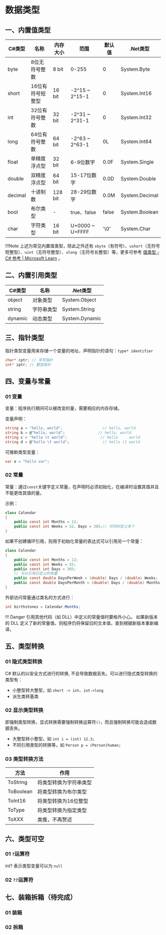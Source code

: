 # 数据类型

## 一、内置值类型
| C#类型  | 名称             | 内存大小 | 范围            | 默认值 | .Net类型       |
| ------- | ---------------- | -------- | --------------- | ------ | -------------- |
| byte    | 8位无符号整数    | 8 bit    | 0-255           | 0      | System.Byte    |
| short   | 16位有符号短整型 | 16 bit   | -2^15 ~ 2^15-1  | 0      | System.Int16   |
| int     | 32位有符号整数   | 32 bit   | -2^31 ~ 2^31-1  | 0      | System.Int32   |
| long    | 64位有符号整数   | 64 bit   | -2^63 ~ 2^63-1  | 0L     | System.Int64   |
| float   | 单精度浮点型     | 32 bit   | 6-9位数字       | 0.0F   | System.Single  |
| double  | 双精度浮点型     | 64 bit   | 15-17位数字     | 0.0D   | System.Double  |
| decimal | 十进制数         | 128 bit  | 28-29位数字     | 0.0M   | System.Decimal |
| bool    | 布尔类型         | -        | true、false     | false  | System.Boolean |
| char    | 字符类型         | 16 bit   | U+0000 ~ U+FFFF | '\0'   | System.Char    | 

!!!Note
	上述为常见内置值类型，除此之外还有 `sbyte`（有符号）、`ushort`（无符号短整型）、`uint`（无符号整型）、`ulong`（无符号长整型）等，更多可参考 [值类型 - C# 参考 | Microsoft Learn](https://learn.microsoft.com/zh-cn/dotnet/csharp/language-reference/builtin-types/value-types#kinds-of-value-types-and-type-constraints) 。

## 二、内置引用类型
| C#类型  | 名称       | .Net类型       |
| ------- | ---------- | -------------- |
| object  | 对象类型   | System.Object  |
| string  | 字符串类型 | System.String  |
| dynamic | 动态类型   | System.Dynamic | 


## 三、指针类型
指针类型变量用来存储一个变量的地址，声明指针的语句：`type* identifier` 
```C#
char* cptr; // 字符指针
int* iptr; // 整型指针
```

## 四、变量与常量
### 01 变量
变量：程序执行期间可以被改变的量，需要相应的内存存储。

变量声明：
```csharp
string a = "hello, world";                  // hello, world
string b = @"hello, world";               // hello, world
string c = "hello \t world";               // hello     world
string d = @"hello \t world";               // hello \t world
```

可推断类型变量：
```csharp
var e = "hello var";
```

### 02 常量
常量：通过`const`关键字定义常量，在声明时必须初始化，在编译时设置其值并且不能更改其值的量。

示例：
```csharp
class Calendar
{
    public const int Months = 12;
    public const int Weeks = 52, Days = 365;// 可同时定义多个
}
```

如果不创建循环引用，则用于初始化常量的表达式可以引用另一个常量：
```csharp title="引用常量"
class Calendar
{
    public const int Months = 12;
    public const int Weeks = 52;
    public const int Days = 365;
	// 可以引用已定义的常量
    public const double DaysPerWeek = (double) Days / (double) Weeks;
    public const double DaysPerMonth = (double) Days / (double) Months;
}
```

外部访问常量通过类名的方式进行：
```csharp title="常量访问"
int birthstones = Calendar.Months;
```

!!! Danger
	引用其他代码（如 DLL）中定义的常量值时要格外小心。 如果新版本的 DLL 定义了新的常量值，则程序仍将保留旧的文本值，直到根据新版本重新编译。
## 五、类型转换
### 01 隐式类型转换
C# 默认的以安全方式进行的转换, 不会导致数据丢失。可以进行隐式类型转换的类型有：

- 小整型转大整型，如 `short -> int`、`int->long`
- 派生类转基类

### 02 显示类型转换
即强制类型转换，显式转换需要强制转换运算符`()`，而且强制转换可能会造成数据丢失。

- 大整型转小整型，如 `int i = (int) 12.3;`
- 不同引用类型的转换等，如 `Person p = (Person)human;`

### 03 类型转换方法
| 方法      | 作用                   |
| --------- | ---------------------- |
| ToString  | 将类型转换为字符串类型 |
| ToBoolean | 将类型转换为布尔类型   |
| ToInt16   | 将类型转换为16位整型   |
| ToType    | 将类型转换为指定类型   |
| ToXXX     | 类推，不再赘述         |


## 六、类型可空
### 01 `?`运算符
int? 表示类型变量可以为 `null` 

### 02 `??`运算符


## 七、装箱拆箱（待完成）
### 01 装箱
### 02 拆箱
